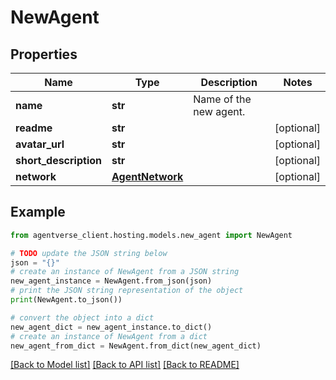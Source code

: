 # NewAgent


## Properties

Name | Type | Description | Notes
------------ | ------------- | ------------- | -------------
**name** | **str** | Name of the new agent. | 
**readme** | **str** |  | [optional] 
**avatar_url** | **str** |  | [optional] 
**short_description** | **str** |  | [optional] 
**network** | [**AgentNetwork**](AgentNetwork.md) |  | [optional] 

## Example

```python
from agentverse_client.hosting.models.new_agent import NewAgent

# TODO update the JSON string below
json = "{}"
# create an instance of NewAgent from a JSON string
new_agent_instance = NewAgent.from_json(json)
# print the JSON string representation of the object
print(NewAgent.to_json())

# convert the object into a dict
new_agent_dict = new_agent_instance.to_dict()
# create an instance of NewAgent from a dict
new_agent_from_dict = NewAgent.from_dict(new_agent_dict)
```
[[Back to Model list]](../README.md#documentation-for-models) [[Back to API list]](../README.md#documentation-for-api-endpoints) [[Back to README]](../README.md)


